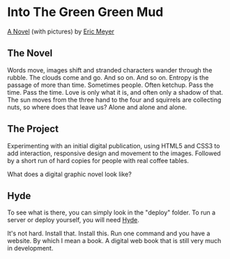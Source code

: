 Into The Green Green Mud
========================

[A Novel](http://greengreenmud.com/) (with pictures)
by [Eric Meyer](http://eric.andmeyer.com/)

The Novel
---------

Words move, images shift and stranded characters wander through the rubble. The clouds come and go. And so on. And so on. Entropy is the passage of more than time. Sometimes people. Often ketchup. Pass the time. Pass the time. Love is only what it is, and often only a shadow of that. The sun moves from the three hand to the four and squirrels are collecting nuts, so where does that leave us? Alone and alone and alone.

The Project
-----------

Experimenting with an initial digital publication, using HTML5 and CSS3 to add interaction, responsive design and movement to the images. Followed by a short run of hard copies for people with real coffee tables.

What does a digital graphic novel look like?

Hyde
----

To see what is there, you can simply look in the "deploy" folder. To run a server or deploy yourself, you will need [Hyde](https://github.com/hyde/hyde).

It's not hard. Install that. Install this. Run one command and you have a website. By which I mean a book. A digital web book that is still very much in development.